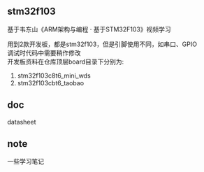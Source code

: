 ## stm32f103 
基于韦东山《ARM架构与编程 · 基于STM32F103》视频学习   

用到2款开发板，都是stm32f103，但是引脚使用不同，如串口、GPIO  
调试时代码中需要稍作修改  
开发板资料在仓库顶层board目录下分别为:  
1. stm32f103c8t6_mini_wds
2. stm32f103cbt6_taobao

## doc 
datasheet  

## note
一些学习笔记  